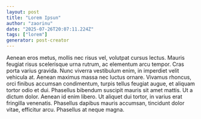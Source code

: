 ```yaml
---
layout: post
title: "Lorem Ipsun"
author: "zaorinu"
date: "2025-07-26T20:07:11.224Z"
tags: ["lorem"]
generator: post-creator
---
```


Aenean eros metus, mollis nec risus vel, volutpat cursus lectus. Mauris feugiat risus scelerisque urna rutrum, ac elementum arcu tempor. Cras porta varius gravida. Nunc viverra vestibulum enim, in imperdiet velit vehicula at. Aenean maximus massa nec luctus ornare. Vivamus rhoncus, orci finibus accumsan condimentum, turpis tellus feugiat augue, et aliquam tortor odio et dui. Phasellus bibendum suscipit mauris sit amet mattis. Ut a dictum dolor. Aenean id enim libero. Ut aliquet dui tortor, in varius erat fringilla venenatis. Phasellus dapibus mauris accumsan, tincidunt dolor vitae, efficitur arcu. Phasellus at neque magna.
